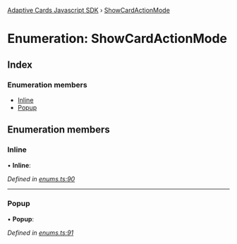 [Adaptive Cards Javascript SDK](../README.md) › [ShowCardActionMode](showcardactionmode.md)

# Enumeration: ShowCardActionMode

## Index

### Enumeration members

* [Inline](showcardactionmode.md#inline)
* [Popup](showcardactionmode.md#popup)

## Enumeration members

###  Inline

• **Inline**:

*Defined in [enums.ts:90](https://github.com/microsoft/AdaptiveCards/blob/899191664/source/nodejs/adaptivecards/src/enums.ts#L90)*

___

###  Popup

• **Popup**:

*Defined in [enums.ts:91](https://github.com/microsoft/AdaptiveCards/blob/899191664/source/nodejs/adaptivecards/src/enums.ts#L91)*
